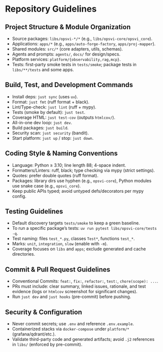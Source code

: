 # Repository Guidelines

## Project Structure & Module Organization
- Source packages: `libs/opsvi-*/*` (e.g., `libs/opsvi-core/opsvi_core`).
- Applications: `apps/*` (e.g., `apps/auto-forge-factory`, `apps/proj-mapper`).
- Shared modules: `src/*` (core adapters, utils, schemas).
- Agents and prompts: `agents/`, `docs/` for design/specs.
- Platform services: `platform/{observability,rag,mcp}`.
- Tests: first-party smoke tests in `tests/smoke`; package tests in `libs/**/tests` and some apps.

## Build, Test, and Development Commands
- Install deps: `just sync` (uses `uv`).
- Format: `just fmt` (ruff format + black).
- Lint/Type-check: `just lint` (ruff + mypy).
- Tests (smoke by default): `just test`.
- Coverage HTML: `just test-cov` (outputs `htmlcov/`).
- All-in-one dev loop: `just dev`.
- Build packages: `just build`.
- Security scan: `just security` (bandit).
- Start platform: `just up` / stop: `just down`.

## Coding Style & Naming Conventions
- Language: Python ≥ 3.10; line length 88; 4-space indent.
- Formatters/Linters: ruff, black; type checking via mypy (strict settings).
- Quotes: prefer double quotes (ruff format).
- Packages: library dirs use hyphen (e.g., `opsvi-core`), Python modules use snake case (e.g., `opsvi_core`).
- Keep public APIs typed; avoid untyped defs/decorators per mypy config.

## Testing Guidelines
- Default discovery targets `tests/smoke` to keep a green baseline.
- To run a specific package’s tests: `uv run pytest libs/opsvi-core/tests -q`.
- Test naming: files `test_*.py`, classes `Test*`, functions `test_*`.
- Marks: `unit`, `integration`, `slow` (enable with `-m`).
- Coverage focuses on `libs` and `apps`; exclude generated and cache directories.

## Commit & Pull Request Guidelines
- Conventional Commits: `feat:`, `fix:`, `refactor:`, `test:`, `chore(scope): ...`.
- PRs must include: clear summary, linked issues, rationale, and test evidence (logs or `htmlcov` screenshot for significant changes).
- Run `just dev` and `just hooks` (pre-commit) before pushing.

## Security & Configuration
- Never commit secrets; use `.env` and reference `.env.example`.
- Containerized stacks via `docker-compose` under `platform/*` (grafana/qdrant/etc.).
- Validate third-party code and generated artifacts; avoid `.j2` references in `libs/` (enforced by pre-commit).
